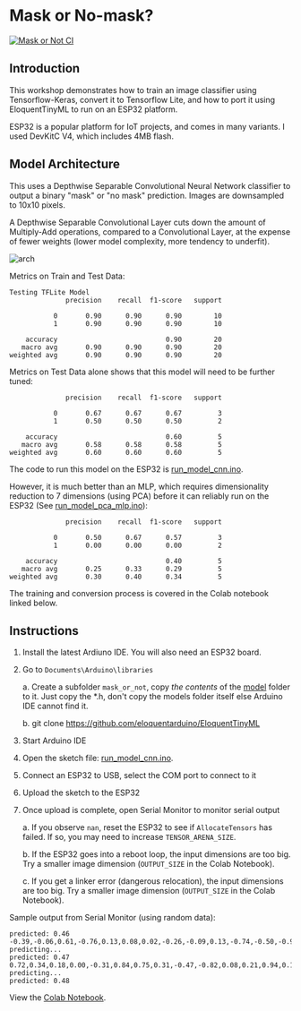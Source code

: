 # Mask or No-mask?

[![Mask or Not CI](https://github.com/lisaong/stackup-workshops/workflows/Mask%20or%20Not%20CI/badge.svg)](https://github.com/lisaong/stackup-workshops/actions?query=workflow%3A%22Mask+or+Not+CI%22)

## Introduction
This workshop demonstrates how to train an image classifier using Tensorflow-Keras, convert it to Tensorflow Lite, and how to port it using EloquentTinyML to run on an ESP32 platform.

ESP32 is a popular platform for IoT projects, and comes in many variants. I used DevKitC V4, which includes 4MB flash.

## Model Architecture

This uses a Depthwise Separable Convolutional Neural Network classifier to output a binary "mask" or "no mask" prediction. Images are downsampled to 10x10 pixels.

A Depthwise Separable Convolutional Layer cuts down the amount of Multiply-Add operations, compared to a Convolutional Layer, at the expense of fewer weights (lower model complexity, more tendency to underfit).

![arch](separable_cnn.png)

Metrics on Train and Test Data:
```
Testing TFLite Model
              precision    recall  f1-score   support

           0       0.90      0.90      0.90        10
           1       0.90      0.90      0.90        10

    accuracy                           0.90        20
   macro avg       0.90      0.90      0.90        20
weighted avg       0.90      0.90      0.90        20
```

Metrics on Test Data alone shows that this model will need to be further tuned:
```
              precision    recall  f1-score   support

           0       0.67      0.67      0.67         3
           1       0.50      0.50      0.50         2

    accuracy                           0.60         5
   macro avg       0.58      0.58      0.58         5
weighted avg       0.60      0.60      0.60         5
```

The code to run this model on the ESP32 is [run_model_cnn.ino](run_model_cnn.ino).

However, it is much better than an MLP, which requires dimensionality reduction to 7 dimensions (using PCA) before it can reliably run on the ESP32 (See [run_model_pca_mlp.ino](run_model_pca_mlp.ino)):
```
              precision    recall  f1-score   support

           0       0.50      0.67      0.57         3
           1       0.00      0.00      0.00         2

    accuracy                           0.40         5
   macro avg       0.25      0.33      0.29         5
weighted avg       0.30      0.40      0.34         5
```
The training and conversion process is covered in the Colab notebook linked below.

## Instructions
1. Install the latest Ardiuno IDE. You will also need an ESP32 board.
2. Go to `Documents\Arduino\libraries`

   a. Create a subfolder `mask_or_not`, copy *the contents* of the [model](model) folder to it. Just copy the *.h, don't copy the models folder itself else Arduino IDE cannot find it.

   b. git clone https://github.com/eloquentarduino/EloquentTinyML
  
3. Start Arduino IDE
4. Open the sketch file: [run_model_cnn.ino](run_model_cnn.ino).
5. Connect an ESP32 to USB, select the COM port to connect to it
6. Upload the sketch to the ESP32
7. Once upload is complete, open Serial Monitor to monitor serial output
  
   a. If you observe `nan`, reset the ESP32 to see if `AllocateTensors` has failed. If so, you may need to increase `TENSOR_ARENA_SIZE`.

   b. If the ESP32 goes into a reboot loop, the input dimensions are too big. Try a smaller image dimension (`OUTPUT_SIZE` in the Colab Notebook).
  
   c. If you get a linker error (dangerous relocation), the input dimensions are too big. Try a smaller image dimension (`OUTPUT_SIZE` in the Colab Notebook).

Sample output from Serial Monitor (using random data):
```
predicted: 0.46
-0.39,-0.06,0.61,-0.76,0.13,0.08,0.02,-0.26,-0.09,0.13,-0.74,-0.50,-0.98,0.60,-0.19,0.13,0.94,-0.75,-0.74,-0.22,-0.95,-0.17,0.83,-0.54,-0.44,-0.64,0.54,0.05,0.57,0.47,-0.95,0.48,0.42,0.69,-0.43,0.61,-0.09,0.18,0.54,-0.91,0.14,0.91,-0.89,0.76,-0.49,-0.16,-0.02,-0.65,0.37,-0.86,-0.75,0.80,-0.44,-0.32,-0.04,0.57,-0.91,0.98,0.02,-0.87,-0.39,0.92,-0.71,0.39,0.84,-0.43,-0.43,0.24,0.44,0.06,0.12,0.79,-0.68,-0.61,0.83,0.05,-0.67,0.06,-0.90,-0.35,-0.64,-0.28,-0.72,-0.08,0.82,0.52,0.83,0.28,-0.87,0.65,-0.39,0.11,-0.69,0.08,-0.60,0.80,0.83,0.61,0.22,0.52,
predicting...
predicted: 0.47
0.72,0.34,0.18,0.00,-0.31,0.84,0.75,0.31,-0.47,-0.82,0.08,0.21,0.94,0.17,-0.36,0.98,-0.08,-0.33,0.19,0.07,0.72,-0.91,-0.06,0.27,-0.61,-0.86,0.72,-0.64,0.41,-0.49,0.07,-0.65,-0.26,-0.91,0.08,0.31,0.10,0.94,0.23,0.46,0.72,0.70,-0.83,0.17,0.65,-0.06,0.66,-0.43,0.45,-0.21,0.39,-0.69,-0.98,0.43,-0.39,0.80,0.31,-0.62,-0.80,-0.69,0.43,0.06,-0.28,0.40,-0.16,0.55,0.71,0.08,-0.82,-0.17,0.39,0.65,0.03,0.24,-0.28,-0.89,-0.83,0.07,-0.81,-0.56,0.45,-0.51,0.28,-0.06,-0.21,0.94,-0.04,0.23,-0.37,0.93,-1.00,-0.20,0.43,-0.65,0.87,0.96,0.81,-0.02,0.79,0.38,
predicting...
predicted: 0.48
```

View the [Colab Notebook](mask_or_not.ipynb).
